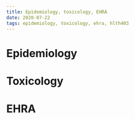 ```yaml
---
title: Epidemiology, toxicology, EHRA
date: 2020-07-22
tags: epidemiology, toxicology, ehra, hlth403
---
```

# Epidemiology

# Toxicology

# EHRA
